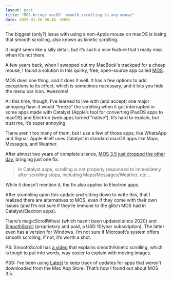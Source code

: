 ```yaml
---
layout: post
title: "MOS brings macOS' smooth scrolling to any mouse"
date: 2025-01-26 08:46 -0300
---
```

The biggest (only?) issue with using a non-Apple mouse on macOS is losing that smooth scrolling, also known as kinetic scrolling.

It might seem like a silly detail, but it’s such a nice feature that I really miss when it’s not there.

A few years back, when I swapped out my MacBook's trackpad for a cheap mouse, I found a solution in this quirky, free, open-source app called [MOS](https://mos.caldis.me/).

MOS does one thing, and it does it well. It has a few options to add exceptions to its effect, which is sometimes necessary, and it lets you hide the menu bar icon. Awesome!

All this time, though, I’ve learned to live with (and accept) one major annoying flaw: it would “freeze” the scrolling when it got interrupted in some apps made with Catalyst (Apple’s tool for converting iPadOS apps to macOS) and Electron (web apps turned “native”). It’s hard to explain, but trust me, it’s super annoying.

There aren’t too many of them, but I use a few of those apps, like WhatsApp and Signal. Apple itself uses Catalyst in standard macOS apps like Maps, Messages, and Weather.

After almost two years of complete silence, [MOS 3.5 just dropped the other day](https://github.com/Caldis/Mos/releases), bringing just one fix:

>In Catalyst apps, scrolling is not properly responded to immediately after scrolling stops, including Maps/Messages/Weather, etc…

While it doesn’t mention it, the fix also applies to Electron apps.

After stumbling upon this update and sitting down to write this, that I realized there are alternatives to MOS, even if they come with their own issues (and I’m not sure if they’re immune to the glitch MOS had in Catalyst/Electron apps).

There’s magicScrollWheel (which hasn’t been updated since 2020) and [SmoothScroll](https://www.smoothscroll.net/) (proprietary and paid, a USD&nbsp;10/year subscription). The latter even has a version for Windows. I’m not sure if Microsoft’s system offers smooth scrolling; if not, it’s worth a shot.

PS: SmoothScroll has [a video](https://www.youtube.com/watch?v=-3aF-4p_vKo) that explains smooth/kinetic scrolling, which is tough to put into words, way easier to explain with moving images.

PSS: I’ve been using [Latest](https://max.codes/latest/) to keep track of updates for apps that weren’t downloaded from the Mac App Store. That’s how I found out about MOS 3.5.